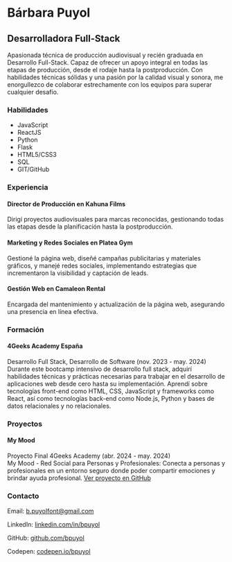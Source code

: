 <!DOCTYPE html>
<html lang="es">
<head>
    <meta charset="UTF-8">
    <meta name="viewport" content="width=device-width, initial-scale=1.0">
    <title>Bárbara Puyol - Desarrolladora Full-Stack</title>
    <link rel="stylesheet" href="styles.css">
</head>
<body>
    <div class="Barbara-Puyol">
        <h1 class="Nombre">Bárbara Puyol</h1>
        <h2 class="Rol">Desarrolladora Full-Stack</h2>
        <p class="Descripcion">
            Apasionada técnica de producción audiovisual y recién graduada en Desarrollo Full-Stack. Capaz de ofrecer un apoyo integral en todas las etapas de producción, desde el rodaje hasta la postproducción. Con habilidades técnicas sólidas y una pasión por la calidad visual y sonora, me enorgullezco de colaborar estrechamente con los equipos para superar cualquier desafío.
        </p>
        <h3 class="Habilidades-Titulo">Habilidades</h3>
        <ul class="Habilidades">
            <li class="JavaScript">JavaScript</li>
            <li class="ReactJS">ReactJS</li>
            <li class="Python">Python</li>
            <li class="Flask">Flask</li>
            <li class="HTML5-CSS3">HTML5/CSS3</li>
            <li class="SQL">SQL</li>
            <li class="GIT-GitHub">GIT/GitHub</li>
        </ul>
        <h3 class="Experiencia-Titulo">Experiencia</h3>
        <div class="Experiencia">
            <div class="Kahuna-Films">
                <h4 class="Titulo">Director de Producción en Kahuna Films</h4>
                <p class="Detalle">
                    Dirigí proyectos audiovisuales para marcas reconocidas, gestionando todas las etapas desde la planificación hasta la postproducción.
                </p>
            </div>
            <div class="Platea-Gym">
                <h4 class="Titulo">Marketing y Redes Sociales en Platea Gym</h4>
                <p class="Detalle">
                    Gestioné la página web, diseñé campañas publicitarias y materiales gráficos, y manejé redes sociales, implementando estrategias que incrementaron la visibilidad y captación de leads.
                </p>
            </div>
            <div class="Camaleon-Rental">
                <h4 class="Titulo">Gestión Web en Camaleon Rental</h4>
                <p class="Detalle">
                    Encargada del mantenimiento y actualización de la página web, asegurando una presencia en línea efectiva.
                </p>
            </div>
        </div>
        <h3 class="Formacion-Titulo">Formación</h3>
        <div class="Formacion">
            <div class="4Geeks-Academy">
                <h4 class="Titulo">4Geeks Academy España</h4>
                <p class="Detalle">
                    Desarrollo Full Stack, Desarrollo de Software (nov. 2023 - may. 2024)
                    <br>
                    Durante este bootcamp intensivo de desarrollo full stack, adquirí habilidades técnicas y prácticas necesarias para trabajar en el desarrollo de aplicaciones web desde cero hasta su implementación. Aprendí sobre tecnologías front-end como HTML, CSS, JavaScript y frameworks como React, así como tecnologías back-end como Node.js, Python y bases de datos relacionales y no relacionales.
                </p>
            </div>
        </div>
        <h3 class="Proyectos-Titulo">Proyectos</h3>
        <div class="Proyectos">
            <div class="My-Mood">
                <h4 class="Titulo">My Mood</h4>
                <p class="Detalle">
                    Proyecto Final 4Geeks Academy (abr. 2024 - may. 2024)
                    <br>
                    My Mood - Red Social para Personas y Profesionales: Conecta a personas y profesionales en un entorno seguro donde poder compartir emociones y brindar ayuda profesional. 
                    <a href="https://github.com/bpuyol/My-Mood-Final-Project" target="_blank">Ver proyecto en GitHub</a>
                </p>
            </div>
        </div>
        <h3 class="Contacto-Titulo">Contacto</h3>
        <div class="Contacto">
            <p class="Email">Email: <a href="mailto:b.puyolfont@gmail.com">b.puyolfont@gmail.com</a></p>
            <p class="LinkedIn">LinkedIn: <a href="https://www.linkedin.com/in/barbara-puyol-font/" target="_blank">linkedin.com/in/bpuyol</a></p>
            <p class="GitHub">GitHub: <a href="https://github.com/bpuyol" target="_blank">github.com/bpuyol</a></p>
            <p class="Codepen">Codepen: <a href="https://codepen.io/bpuyol" target="_blank">codepen.io/bpuyol</a></p>
        </div>
    </div>
</body>
</html>
